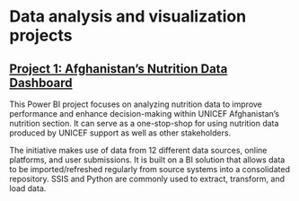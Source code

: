 # Data analysis and visualization projects

## [Project 1:  Afghanistan’s Nutrition Data Dashboard](https://app.powerbi.com/view?r=eyJrIjoiOTI2ODY3M2YtNTQ2My00YTY0LThlMGUtZTYyMzI4N2RkNzEzIiwidCI6IjExYjJhMTMyLTI2YzYtNDJjNy05N2IxLWVlNGY2YTU2NjNlYiIsImMiOjEwfQ%3D%3D)

This Power BI project focuses on analyzing nutrition data to improve performance and enhance decision-making within UNICEF Afghanistan’s nutrition section. It can serve as a one-stop-shop for using nutrition data produced by UNICEF support as well as other stakeholders. 

The initiative makes use of data from 12 different data sources, online platforms, and user submissions. It is built on a BI solution that allows data to be imported/refreshed regularly from source systems into a consolidated repository. SSIS and Python are commonly used to extract, transform, and load data.
